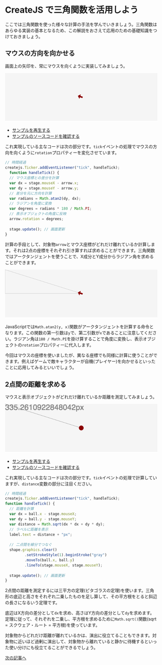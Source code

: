 # CreateJS で三角関数を活用しよう

ここでは三角関数を使った様々な計算の手法を学んでいきましょう。三角関数はあらゆる実装の基本となるため、この解説をおさえて応用のための基礎知識をつけておきましょう。

## マウスの方向を向かせる

画面上の矢印を、常にマウスを向くように実装してみましょう。

![](../imgs/math_atan.html.png)

- [サンプルを再生する](https://ics-creative.github.io/tutorial-createjs/samples/math_atan.html)
- [サンプルのソースコードを確認する](../samples/math_atan.html)

これ実現している主なコードは次の部分です。`tick`イベントの処理でマウスの方向を向くように`rotation`プロパティーを変化させています。

```js
// 時間経過
createjs.Ticker.addEventListener("tick", handleTick);
  function handleTick() {
  // マウス座標との差分を計算
  var dx = stage.mouseX - arrow.x;
  var dy = stage.mouseY - arrow.y;
  // 差分を元に方向を計算
  var radians = Math.atan2(dy, dx);
  // ラジアンを角度に変換
  var degrees = radians * 180 / Math.PI;
  // 表示オブジェクトの角度に反映
  arrow.rotation = degrees;

  stage.update(); // 画面更新
}
```

計算の手段として、対象物`arrow`とマウス座標がどれだけ離れているか計算します。それは2点の座標をそれぞれ引き算すれば求めることができます。三角関数ではアークタンジェントを使うことで、X成分とY成分からラジアン角を求めることができます。

![](../imgs/math_atan_debug.html.png)

JavaScriptでは`Math.atan2(y, x)`関数がアークタンジェントを計算する命令となります。この関数の第一引数は`y`で、第二引数が`x`であることに注意してください。ラジアン角は`180 / Math.PI`を掛け算することで角度に変換し、表示オブジェクトの`rotation`プロパティーに代入します。

今回はマウスの座標を使いましたが、異なる座標でも同様に計算に使うことができます。例えばゲームで敵キャラクターが自機(プレイヤー)を向かせるといったことに応用してみるといいでしょう。


## 2点間の距離を求める

マウスと表示オブジェクトがどれだけ離れているか距離を測定してみましょう。

![](../imgs/math_distance.html.png)

- [サンプルを再生する](https://ics-creative.github.io/tutorial-createjs/samples/math_distance.html)
- [サンプルのソースコードを確認する](../samples/math_distance.html)

これ実現している主なコードは次の部分です。`tick`イベントの処理で計算していますが、`distance`変数の部分に注目ください。

```js
// 時間経過
createjs.Ticker.addEventListener("tick", handleTick);
function handleTick() {
  // 距離を計算
  var dx = ball.x - stage.mouseX;
  var dy = ball.y - stage.mouseY;
  var distance = Math.sqrt(dx * dx + dy * dy);
  // ラベルに距離を表示
  label.text = distance + "px";

  // 二点間を線分でつなぐ
  shape.graphics.clear()
         .setStrokeStyle(1).beginStroke("gray")
         .moveTo(ball.x, ball.y)
         .lineTo(stage.mouseX, stage.mouseY);

  stage.update(); // 画面更新
}
```

2点間の距離を測定するには三平方の定理(ピタゴラスの定理)を使います。三角形の底辺と高さをそれぞれ二乗したものを足し算して、その平方根をとると斜辺の長さになるいう定理です。

底辺はX方向の差分として`dx`を求め、高さはY方向の差分として`dy`を求めます。定理に従って、それぞれを二乗し、平方根を求めるために`Math.sqrt()`関数(sqrt = スクウェア・ルート = 平方根)を使っています。

対象物からどれだけ距離が離れているかは、演出に役立てることもできます。対象物に近いほど過剰に演出して、対象物から離れていると静かに待機するといった使い分けにも役立てることができるでしょう。

[次の記事へ](math_trigonometry.md)
